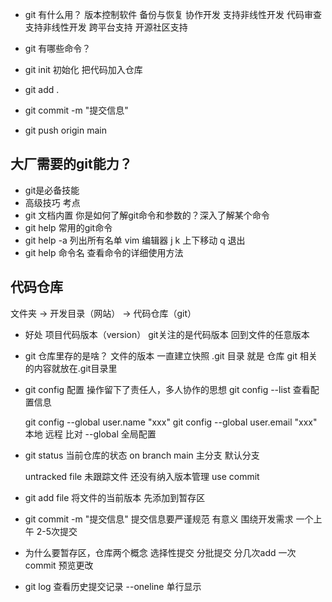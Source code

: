 - git 有什么用？
版本控制软件 备份与恢复
协作开发 支持非线性开发 代码审查 支持非线性开发
跨平台支持 开源社区支持

- git 有哪些命令？
 - git init 初始化
 把代码加入仓库
 - git add . 
 - git commit -m "提交信息"
 - git push origin main

## 大厂需要的git能力？
 - git是必备技能
 - 高级技巧 考点
 - git 文档内置
 你是如何了解git命令和参数的？深入了解某个命令
 - git help 常用的git命令
 - git help -a 列出所有名单
 vim 编辑器 j k 上下移动 q 退出
 - git help 命令名 查看命令的详细使用方法

## 代码仓库
 文件夹 -> 开发目录（网站） -> 代码仓库（git）
- 好处
  项目代码版本（version） git关注的是代码版本
  回到文件的任意版本

- git 仓库里存的是啥？
  文件的版本
  一直建立快照
  .git 目录 就是 仓库
  git 相关的内容就放在.git目录里
- git config 配置 操作留下了责任人，多人协作的思想
  git config --list 查看配置信息

  git config --global user.name "xxx"
  git config --global user.email "xxx" 本地 远程 比对
  --global 全局配置

- git status
  当前仓库的状态
  on branch main 主分支 默认分支

  untracked file 未跟踪文件 还没有纳入版本管理
  use commit 

- git add file
  将文件的当前版本 先添加到暂存区

- git commit -m "提交信息"
  提交信息要严谨规范 有意义 围绕开发需求
  一个上午 2-5次提交

- 为什么要暂存区，仓库两个概念
  选择性提交
  分批提交 分几次add 一次commit
  预览更改

- git log 查看历史提交记录
  --oneline 单行显示

